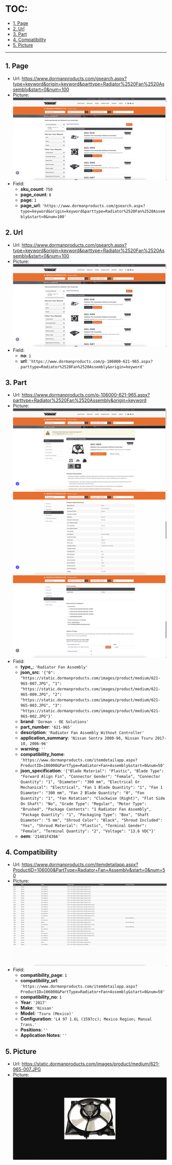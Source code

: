 # TOC:

- [1. Page](#1-page)
- [2. Url](#2-url)
- [3. Part](#3-part)
- [4. Compatibility](#4-compatibility)
- [5. Picture](#5-picture)

- - -

## 1. Page

- Url: https://www.dormanproducts.com/gsearch.aspx?type=keyword&origin=keyword&parttype=Radiator%2520Fan%2520Assembly&start=0&num=100
- Picture:<br />![alt pic.png](./pic/2/01.png)
- Field:
  - **sku_count**: `750`
  - **page_count**: `8`
  - **page**: `1`
  - **page_url**: `'https://www.dormanproducts.com/gsearch.aspx?type=keyword&origin=keyword&parttype=Radiator%2520Fan%2520Assembly&start=0&num=100'`

## 2. Url

- Url: https://www.dormanproducts.com/gsearch.aspx?type=keyword&origin=keyword&parttype=Radiator%2520Fan%2520Assembly&start=0&num=100
- Picture:<br />![alt pic.png](./pic/2/02.png)
- Field:
  - **no**: `1`
  - **url**: `'https://www.dormanproducts.com/p-106000-621-965.aspx?parttype=Radiator%2520Fan%2520Assembly&origin=keyword'`

## 3. Part

- Url: https://www.dormanproducts.com/p-106000-621-965.aspx?parttype=Radiator%2520Fan%2520Assembly&origin=keyword
- Picture:<br />![alt pic.png](./pic/2/03.1.png)<br />![alt pic.png](./pic/2/03.2.png)<br />![alt pic.png](./pic/2/03.3.png)
- Field:
  - **type_**: `'Radiator Fan Assembly'`
  - **json_src**: `'{"0": "https://static.dormanproducts.com/images/product/medium/621-965-007.JPG", "1": "https://static.dormanproducts.com/images/product/medium/621-965-009.JPG", "2": "https://static.dormanproducts.com/images/product/medium/621-965-003.JPG", "3": "https://static.dormanproducts.com/images/product/medium/621-965-002.JPG"}'`
  - **brand**: `'Dorman - OE Solutions'`
  - **part_number**: `'621-965'`
  - **description**: `'Radiator Fan Assembly Without Controller'`
  - **application_summary**: `'Nissan Sentra 2000-96, Nissan Tsuru 2017-10, 2006-96'`
  - **warning**: `''`
  - **compatibility_home**: `'https://www.dormanproducts.com/itemdetailapp.aspx?ProductID=106000&PartType=Radiator+Fan+Assembly&start=0&num=50'`
  - **json_specification**: `'{"Blade Material": "Plastic", "Blade Type": "Forward Align Fin", "Connector Gender": "Female", "Connector Quantity": "1", "Diameter": "300 mm", "Electrical Or Mechanical": "Electrical", "Fan 1 Blade Quantity": "1", "Fan 1 Diameter": "300 mm", "Fan 2 Blade Quantity": "0", "Fan Quantity": "1", "Fan Rotation": "Clockwise (Right)", "Flat Side On Shaft": "No", "Grade Type": "Regular", "Motor Type": "Brushed", "Package Contents": "1 Radiator Fan Assembly", "Package Quantity": "1", "Packaging Type": "Box", "Shaft Diameter": "5 mm", "Shroud Color": "Black", "Shroud Included": "Yes", "Shroud Material": "Plastic", "Terminal Gender": "Female", "Terminal Quantity": "2", "Voltage": "13.6 VDC"}'`
  - **oem**: `'21481F430A'`

## 4. Compatibility

- Url: https://www.dormanproducts.com/itemdetailapp.aspx?ProductID=106000&PartType=Radiator+Fan+Assembly&start=0&num=50
- Picture:<br />![alt pic.png](./pic/2/04.png)
- Field:
  - **compatibility_page**: `1`
  - **compatibility_url**: `'https://www.dormanproducts.com/itemdetailapp.aspx?ProductID=106000&PartType=Radiator+Fan+Assembly&start=0&num=50'`
  - **compatibility_no**: `1`
  - **Year**: `'2017'`
  - **Make**: `'Nissan'`
  - **Model**: `'Tsuru (Mexico)'`
  - **Configuration**: `'L4 97 1.6L (1597cc); Mexico Region; Manual Trans.'`
  - **Positions**: `''`
  - **Application Notes**: `''`

## 5. Picture

- Url: https://static.dormanproducts.com/images/product/medium/621-965-007.JPG
- Picture:<br />![alt pic.png](./pic/2/05.png)
